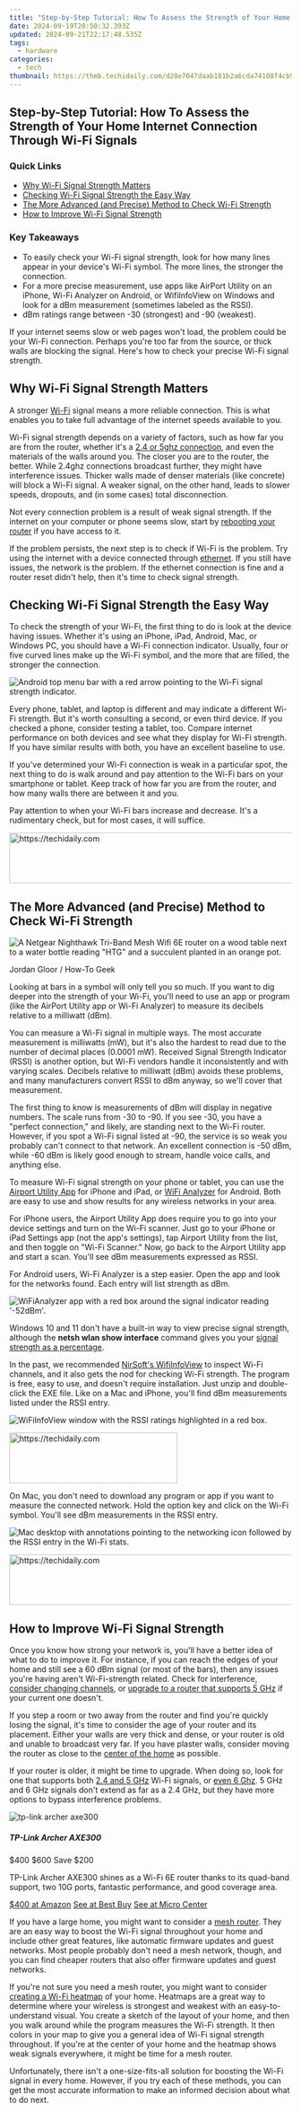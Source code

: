 ```yaml
---
title: "Step-by-Step Tutorial: How To Assess the Strength of Your Home Internet Connection Through Wi-Fi Signals"
date: 2024-09-19T20:50:32.393Z
updated: 2024-09-21T22:17:48.535Z
tags:
  - hardware
categories:
  - tech
thumbnail: https://thmb.techidaily.com/d28e7047daab181b2a6cda74108f4cb993066496eb332810c3bf1138a8452ea4.jpg
---
```


## Step-by-Step Tutorial: How To Assess the Strength of Your Home Internet Connection Through Wi-Fi Signals

### Quick Links

* [Why Wi-Fi Signal Strength Matters](https://youtube-clips.techidaily.com/audience-wow-factor-the-best-camera-lenses-for-youtube-stars-for-2024/)
* [Checking Wi-Fi Signal Strength the Easy Way](https://fake-location.techidaily.com/how-to-fix-life360-shows-wrong-location-on-motorola-edgeplus-2023-drfone-by-drfone-virtual-android/)
* [The More Advanced (and Precise) Method to Check Wi-Fi Strength](https://www.howtogeek.com/426642/how-to-check-your-wi-fi-signal-strength/#the-more-advanced-and-precise-method-to-check-wi-fi-strength)
* [How to Improve Wi-Fi Signal Strength](https://extra-resources.techidaily.com/navigating-kinemasters-zoom-features-for-professional-results/)

### Key Takeaways

* To easily check your Wi-Fi signal strength, look for how many lines appear in your device's Wi-Fi symbol. The more lines, the stronger the connection.
* For a more precise measurement, use apps like AirPort Utility on an iPhone, Wi-Fi Analyzer on Android, or WifiInfoView on Windows and look for a dBm measurement (sometimes labeled as the RSSI).
* dBm ratings range between -30 (strongest) and -90 (weakest).

 If your internet seems slow or web pages won't load, the problem could be your Wi-Fi connection. Perhaps you're too far from the source, or thick walls are blocking the signal. Here's how to check your precise Wi-Fi signal strength.

##  Why Wi-Fi Signal Strength Matters

 A stronger [Wi-Fi](https://extra-support.techidaily.com/updated-plot-craft-guild-bestowed-batch/) signal means a more reliable connection. This is what enables you to take full advantage of the internet speeds available to you.

 Wi-Fi signal strength depends on a variety of factors, such as how far you are from the router, whether it's a [2.4 or 5ghz connection](https://screen-video-capture.techidaily.com/new-android-without-a-wire-heres-your-free-games-list-for-2024/), and even the materials of the walls around you. The closer you are to the router, the better. While 2.4ghz connections broadcast further, they might have interference issues. Thicker walls made of denser materials (like concrete) will block a Wi-Fi signal. A weaker signal, on the other hand, leads to slower speeds, dropouts, and (in some cases) total disconnection.

 Not every connection problem is a result of weak signal strength. If the internet on your computer or phone seems slow, start by [rebooting your router](https://screen-mirror.techidaily.com/how-to-mirror-apple-iphone-se-to-other-iphone-drfone-by-drfone-ios/) if you have access to it.

 If the problem persists, the next step is to check if Wi-Fi is the problem. Try using the internet with a device connected through [ethernet](https://facebook-clips.techidaily.com/updated-extract-and-save-fb-videos-the-cutting-edge-of-top-5/). If you still have issues, the network is the problem. If the ethernet connection is fine and a router reset didn't help, then it's time to check signal strength.

##  Checking Wi-Fi Signal Strength the Easy Way

 To check the strength of your Wi-Fi, the first thing to do is look at the device having issues. Whether it's using an iPhone, iPad, Android, Mac, or Windows PC, you should have a Wi-Fi connection indicator. Usually, four or five curved lines make up the Wi-Fi symbol, and the more that are filled, the stronger the connection.

![Android top menu bar with a red arrow pointing to the Wi-Fi signal strength indicator.](https://static1.howtogeekimages.com/wordpress/wp-content/uploads/2024/08/screenshot_20240821-085256.png) 

 Every phone, tablet, and laptop is different and may indicate a different Wi-Fi strength. But it's worth consulting a second, or even third device. If you checked a phone, consider testing a tablet, too. Compare internet performance on both devices and see what they display for Wi-Fi strength. If you have similar results with both, you have an excellent baseline to use.

 If you've determined your Wi-Fi connection is weak in a particular spot, the next thing to do is walk around and pay attention to the Wi-Fi bars on your smartphone or tablet. Keep track of how far you are from the router, and how many walls there are between it and you.

 Pay attention to when your Wi-Fi bars increase and decrease. It's a rudimentary check, but for most cases, it will suffice.

<!-- affiliate ads begin -->
<a href="https://ephamedtechinc.pxf.io/c/5597632/2137210/26400" target="_top" id="2137210">
  <img src="//a.impactradius-go.com/display-ad/26400-2137210" border="0" alt="https://techidaily.com" width="728" height="90"/>
</a>
<img height="0" width="0" src="https://ephamedtechinc.pxf.io/i/5597632/2137210/26400" style="position:absolute;visibility:hidden;" border="0" />
<!-- affiliate ads end -->

##  The More Advanced (and Precise) Method to Check Wi-Fi Strength

![A Netgear Nighthawk Tri-Band Mesh Wifi 6E router on a wood table next to a water bottle reading "HTG" and a succulent planted in an orange pot.](https://static1.howtogeekimages.com/wordpress/wp-content/uploads/2024/01/netgear-nighthawk-mesh-router-9.jpg) 

Jordan Gloor / How-To Geek

 Looking at bars in a symbol will only tell you so much. If you want to dig deeper into the strength of your Wi-Fi, you'll need to use an app or program (like the AirPort Utility app or Wi-Fi Analyzer) to measure its decibels relative to a milliwatt (dBm).

 You can measure a Wi-Fi signal in multiple ways. The most accurate measurement is milliwatts (mW), but it's also the hardest to read due to the number of decimal places (0.0001 mW). Received Signal Strength Indicator (RSSI) is another option, but Wi-Fi vendors handle it inconsistently and with varying scales. Decibels relative to milliwatt (dBm) avoids these problems, and many manufacturers convert RSSI to dBm anyway, so we'll cover that measurement.

 The first thing to know is measurements of dBm will display in negative numbers. The scale runs from -30 to -90\. If you see -30, you have a "perfect connection," and likely, are standing next to the Wi-Fi router. However, if you spot a Wi-Fi signal listed at -90, the service is so weak you probably can't connect to that network. An excellent connection is -50 dBm, while -60 dBm is likely good enough to stream, handle voice calls, and anything else.

 To measure Wi-Fi signal strength on your phone or tablet, you can use the [Airport Utility App](https://apps.apple.com/us/app/airport-utility/id427276530) for iPhone and iPad, or [WiFi Analyzer](https://www.anrdoezrs.net/links/3607085/type/dlg/sid/UUhtgUeUpU213712/https://play.google.com/store/apps/details?id=abdelrahman.wifianalyzerpro&hl=en%5FUS) for Android. Both are easy to use and show results for any wireless networks in your area.

 For iPhone users, the Airport Utility App does require you to go into your device settings and turn on the Wi-Fi scanner. Just go to your iPhone or iPad Settings app (not the app's settings), tap Airport Utility from the list, and then toggle on "Wi-Fi Scanner." Now, go back to the Airport Utility app and start a scan. You'll see dBm measurements expressed as RSSI.

 For Android users, Wi-Fi Analyzer is a step easier. Open the app and look for the networks found. Each entry will list strength as dBm.

![WiFiAnalyzer app with a red box around the signal indicator reading '-52dBm'.](https://static1.howtogeekimages.com/wordpress/wp-content/uploads/2024/08/screenshot_20240821-091615.png) 

 Windows 10 and 11 don't have a built-in way to view precise signal strength, although the **netsh wlan show interface** command gives you your [signal strength as a percentage](https://win-dash.techidaily.com/download-thrustmaster-t150-gamepad-drivers-instantly-step-by-step/).

 In the past, we recommended [NirSoft's WifiInfoView](https://sim-unlock.techidaily.com/three-ways-to-sim-unlock-oppo-a78-5g-by-drfone-android/) to inspect Wi-Fi channels, and it also gets the nod for checking Wi-Fi strength. The program is free, easy to use, and doesn't require installation. Just unzip and double-click the EXE file. Like on a Mac and iPhone, you'll find dBm measurements listed under the RSSI entry.

![WiFiInfoView window with the RSSI ratings highlighted in a red box.](https://static1.howtogeekimages.com/wordpress/wp-content/uploads/2024/08/screenshot-2024-08-21-094708-edited.png) 

<!-- affiliate ads begin -->
<a href="https://aligracehair.sjv.io/c/5597632/1938693/19272" target="_top" id="1938693">
  <img src="//a.impactradius-go.com/display-ad/19272-1938693" border="0" alt="https://techidaily.com" width="300" height="90"/>
</a>
<img height="0" width="0" src="https://aligracehair.sjv.io/i/5597632/1938693/19272" style="position:absolute;visibility:hidden;" border="0" />
<!-- affiliate ads end -->

 On Mac, you don't need to download any program or app if you want to measure the connected network. Hold the option key and click on the Wi-Fi symbol. You'll see dBm measurements in the RSSI entry.

![Mac desktop with annotations pointing to the networking icon followed by the RSSI entry in the Wi-Fi stats.](https://static1.howtogeekimages.com/wordpress/wp-content/uploads/2024/08/image.png) 

<!-- affiliate ads begin -->
<a href="https://ephamedtechinc.pxf.io/c/5597632/2139322/26400" target="_top" id="2139322">
  <img src="//a.impactradius-go.com/display-ad/26400-2139322" border="0" alt="https://techidaily.com" width="728" height="90"/>
</a>
<img height="0" width="0" src="https://ephamedtechinc.pxf.io/i/5597632/2139322/26400" style="position:absolute;visibility:hidden;" border="0" />
<!-- affiliate ads end -->

##  How to Improve Wi-Fi Signal Strength

 Once you know how strong your network is, you'll have a better idea of what to do to improve it. For instance, if you can reach the edges of your home and still see a 60 dBm signal (or most of the bars), then any issues you're having aren't Wi-Fi-strength related. Check for interference, [consider changing channels](https://program-issues.techidaily.com/resolve-steams-continuous-crashes-with-these-simple-remedies/), or [upgrade to a router that supports 5 GHz](https://facebook-video-share.techidaily.com/updated-discovering-the-ultimate-10-free-youtube-artist-collaborators-for-2024/) if your current one doesn't.

 If you step a room or two away from the router and find you're quickly losing the signal, it's time to consider the age of your router and its placement. Either your walls are very thick and dense, or your router is old and unable to broadcast very far. If you have plaster walls, consider moving the router as close to the [center of the home](https://screen-recording.techidaily.com/new-2024-approved-enhancing-iphone-7-screen-record-capabilities/) as possible.

 If your router is older, it might be time to upgrade. When doing so, look for one that supports both [2.4 and 5 GHz](https://screen-video-capture.techidaily.com/new-android-without-a-wire-heres-your-free-games-list-for-2024/) Wi-Fi signals, or [even 6 Ghz](https://youtube-sure.techidaily.com/024-approved-the-top-20-gags-and-laughter-on-youtube-for-downtime-delight/). 5 GHz and 6 GHz signals don't extend as far as a 2.4 GHz, but they have more options to bypass interference problems.

![tp-link archer axe300](https://static1.howtogeekimages.com/wordpress/wp-content/uploads/2023/12/tp-link-archer-axe300-1.png) 

#####  TP-Link Archer AXE300

$400 $600 Save $200 

TP-Link Archer AXE300 shines as a Wi-Fi 6E router thanks to its quad-band support, two 10G ports, fantastic performance, and good coverage area.   
  
[$400 at Amazon](https://www.amazon.com/TP-Link-AXE16000-Quad-Band-Archer-AXE300/dp/B0BCWBCY34?tag=hotoge-20&ascsubtag=UUhtgUeUpU213712&asc%5Frefurl=https%3A%2F%2Fwww.howtogeek.com%2F426642%2Fhow-to-check-your-wi-fi-signal-strength%2F&asc%5Fcampaign=Evergreen) [See at Best Buy](https://shop-links.co/link/?exclusive=1&publisher_slug=itechdaily19598&url=https%3A%2F%2Fwww.bestbuy.com%2Fsite%2Ftp-link-archer-axe300-axe16000-quad-band-wi-fi-6e-router-black%2F6541407.p) [See at Micro Center](https://www.microcenter.com/product/665493/Archer%5FAXE300%5F-%5FAXE16000%5FWiFi%5F6E%5FQuad-Band%5FGigabit%5FWireless%5FGaming%5FRouter%5Fwith%5FOneMesh%5FSupport) 

 If you have a large home, you might want to consider a [mesh router](https://extra-lessons.techidaily.com/manipulating-media-with-mastery-tools/). They are an easy way to boost the Wi-Fi signal throughout your home and include other great features, like automatic firmware updates and guest networks. Most people probably don't need a mesh network, though, and you can find cheaper routers that also offer firmware updates and guest networks.

 If you're not sure you need a mesh router, you might want to consider [creating a Wi-Fi heatmap](https://extra-approaches.techidaily.com/2024-approved-navigating-network-settings-in-mixer-macos/) of your home. Heatmaps are a great way to determine where your wireless is strongest and weakest with an easy-to-understand visual. You create a sketch of the layout of your home, and then you walk around while the program measures the Wi-Fi strength. It then colors in your map to give you a general idea of Wi-Fi signal strength throughout. If you're at the center of your home and the heatmap shows weak signals everywhere, it might be time for a mesh router.

 Unfortunately, there isn't a one-size-fits-all solution for boosting the Wi-Fi signal in every home. However, if you try each of these methods, you can get the most accurate information to make an informed decision about what to do next.

<ins class="adsbygoogle"
     style="display:block"
     data-ad-format="autorelaxed"
     data-ad-client="ca-pub-7571918770474297"
     data-ad-slot="1223367746"></ins>

<ins class="adsbygoogle"
     style="display:block"
     data-ad-client="ca-pub-7571918770474297"
     data-ad-slot="8358498916"
     data-ad-format="auto"
     data-full-width-responsive="true"></ins>



